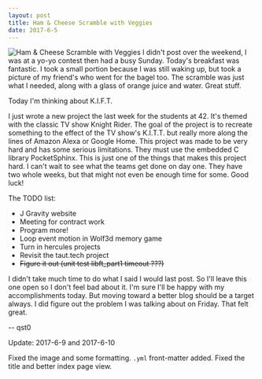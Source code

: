 ```yaml
---
layout: post
title: Ham & Cheese Scramble with Veggies
date: 2017-6-5
---
```

![Ham & Cheese Scramble with Veggies](http://cerealize.me/images/2017-6-5.jpg)
I didn't post over the weekend, I was at a yo-yo contest then had a busy Sunday.
Today's breakfast was fantastic.
I took a small portion because I was still waking up,
but took a picture of my friend's who went for the bagel too.
The scramble was just what I needed, along with a glass of orange juice and water.
Great stuff.

Today I'm thinking about K.I.F.T.

I just wrote a new project the last week for the students at 42.
It's themed with the classic TV show Knight Rider.
The goal of the project is to recreate something to the effect of the TV show's K.I.T.T.
but really more along the lines of Amazon Alexa or Google Home.
This project was made to be very hard and has some serious limitations.
They must use the embedded C library PocketSphinx.
This is just one of the things that makes this project hard.
I can't wait to see what the teams get done on day one.
They have two whole weeks, but that might not even be enough time for some.
Good luck!

The TODO list:
* J Gravity website
* Meeting for contract work
* Program more!
* Loop event motion in Wolf3d memory game
* Turn in hercules projects
* Revisit the taut.tech project
* ~~Figure it out (unit test libft_part1 timeout ???)~~

I didn't take much time to do what I said I would last post.
So I'll leave this one open so I don't feel bad about it.
I'm sure I'll be happy with my accomplishments today.
But moving toward a better blog should be a target always.
I did figure out the problem I was talking about on Friday. That felt great.

-- qst0

Update: 2017-6-9 and 2017-6-10

Fixed the image and some formatting.
`.yml` front-matter added.
Fixed the title and better index page view.

